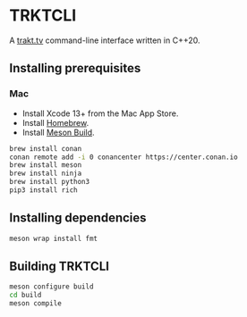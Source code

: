 # TRKTCLI

A [trakt.tv](https://trakt.tv) command-line interface written in C++20.

## Installing prerequisites

### Mac

* Install Xcode 13+ from the Mac App Store.
* Install [Homebrew](https://brew.sh).
* Install [Meson Build](https://mesonbuild.com).

```bash
brew install conan
conan remote add -i 0 conancenter https://center.conan.io
brew install meson
brew install ninja
brew install python3
pip3 install rich
```

## Installing dependencies

```bash
meson wrap install fmt
```

## Building TRKTCLI

```bash
meson configure build
cd build
meson compile
```
